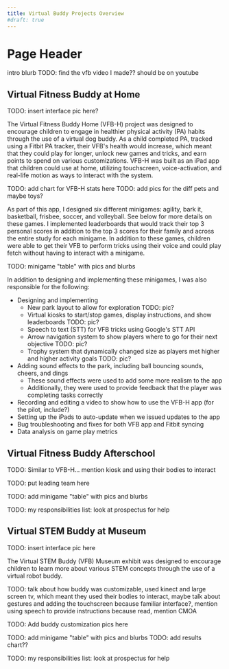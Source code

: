 ```yaml
---
title: Virtual Buddy Projects Overview
#draft: true
---
```


# Page Header

intro blurb
TODO: find the vfb video I made?? should be on youtube

## Virtual Fitness Buddy at Home

TODO: insert interface pic here?

The Virtual Fitness Buddy Home (VFB-H) project was designed to encourage children to engage in healthier physical activity (PA) habits through the use of a virtual dog buddy. As a child completed PA, tracked using a Fitbit PA tracker, their VFB's health would increase, which meant that they could play for longer, unlock new games and tricks, and earn points to spend on various customizations. VFB-H was built as an iPad app that children could use at home, utilizing touchscreen, voice-activation, and real-life motion as ways to interact with the system. 

TODO: add chart for VFB-H stats here
TODO: add pics for the diff pets and maybe toys?

As part of this app, I designed six different minigames: agility, bark it, basketball, frisbee, soccer, and volleyball. See below for more details on these games. I implemented leaderboards that would track their top 3 personal scores in addition to the top 3 scores for their family and across the entire study for each minigame. In addition to these games, children were able to get their VFB to perform tricks using their voice and could play fetch without having to interact with a minigame.

TODO: minigame "table" with pics and blurbs

In addition to designing and implementing these minigames, I was also responsible for the following:

* Designing and implementing
  * New park layout to allow for exploration TODO: pic?
  * Virtual kiosks to start/stop games, display instructions, and show leaderboards TODO: pic?
  * Speech to text (STT) for VFB tricks using Google's STT API
  * Arrow navigation system to show players where to go for their next objective TODO: pic?
  * Trophy system that dynamically changed size as players met higher and higher activity goals TODO: pic?
* Adding sound effects to the park, including ball bouncing sounds, cheers, and dings 
  * These sound effects were used to add some more realism to the app
  * Additionally, they were used to provide feedback that the player was completing tasks correctly
* Recording and editing a video to show how to use the VFB-H app (for the pilot, include?)
* Setting up the iPads to auto-update when we issued updates to the app
* Bug troubleshooting and fixes for both VFB app and Fitbit syncing
* Data analysis on game play metrics

## Virtual Fitness Buddy Afterschool

TODO: Similar to VFB-H... mention kiosk and using their bodies to interact

TODO: put leading team here

TODO: add minigame "table" with pics and blurbs

TODO: my responsibilities list: look at prospectus for help

## Virtual STEM Buddy at Museum

TODO: insert interface pic here

The Virtual STEM Buddy (VFB) Museum exhibit was designed to encourage children to learn more about various STEM concepts through the use of a virtual robot buddy.

TODO: talk about how buddy was customizable, used kinect and large screen tv, which meant they used their bodies to interact, maybe talk about gestures and adding the touchscreen because familiar interface?, mention using speech to provide instructions because read, mention CMOA

TODO: Add buddy customization pics here

TODO: add minigame "table" with pics and blurbs
TODO: add results chart??

TODO: my responsibilities list: look at prospectus for help

<!--- TODO: ## Virtual Fitness Buddy Summer Camp

TODO: ## Virtual Buddy Fruit and Vegetable Summer Camp --->
